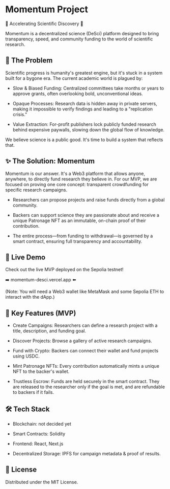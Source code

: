 # Momentum Project

🚀 Accelerating Scientific Discovery 🚀

Momentum is a decentralized science (DeSci) platform designed to bring transparency, speed, and community funding to the world of scientific research.

## 🔬 The Problem

Scientific progress is humanity's greatest engine, but it's stuck in a system built for a bygone era. The current academic world is plagued by:

* Slow & Biased Funding: Centralized committees take months or years to approve grants, often overlooking bold, unconventional ideas.

* Opaque Processes: Research data is hidden away in private servers, making it impossible to verify findings and leading to a "replication crisis."

* Value Extraction: For-profit publishers lock publicly funded research behind expensive paywalls, slowing down the global flow of knowledge.

We believe science is a public good. It's time to build a system that reflects that.

## ✨ The Solution: Momentum
Momentum is our answer. It's a Web3 platform that allows anyone, anywhere, to directly fund research they believe in. For our MVP, we are focused on proving one core concept: transparent crowdfunding for specific research campaigns.

* Researchers can propose projects and raise funds directly from a global community.

* Backers can support science they are passionate about and receive a unique Patronage NFT as an immutable, on-chain proof of their contribution.

* The entire process—from funding to withdrawal—is governed by a smart contract, ensuring full transparency and accountability.

## 🔗 Live Demo
Check out the live MVP deployed on the Sepolia testnet!

➡️ momentum-desci.vercel.app ⬅️

(Note: You will need a Web3 wallet like MetaMask and some Sepolia ETH to interact with the dApp.)

## 🚀 Key Features (MVP)
* Create Campaigns: Researchers can define a research project with a title, description, and funding goal.

* Discover Projects: Browse a gallery of active research campaigns.

* Fund with Crypto: Backers can connect their wallet and fund projects using USDC.

* Mint Patronage NFTs: Every contribution automatically mints a unique NFT to the backer's wallet.

* Trustless Escrow: Funds are held securely in the smart contract. They are released to the researcher only if the goal is met, and are refundable to backers if it fails.


## 🛠️ Tech Stack
* Blockchain: not decided yet

* Smart Contracts: Solidity

* Frontend: React, Next.js

* Decentralized Storage: IPFS for campaign metadata & proof of results.

## 📄 License
Distributed under the MIT License. 